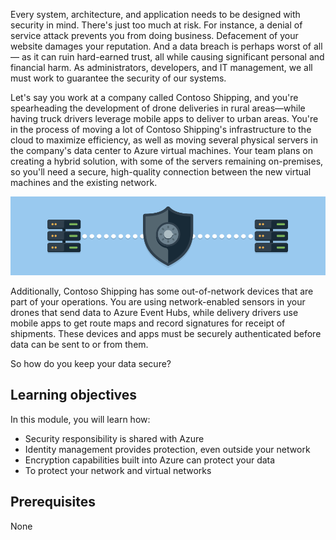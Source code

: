 Every system, architecture, and application needs to be designed with security in mind. There's just too much at risk. For instance, a denial of service attack prevents you from doing business. Defacement of your website damages your reputation. And a data breach is perhaps worst of all &mdash; as it can ruin hard-earned trust, all while causing significant personal and financial harm. As administrators, developers, and IT management, we all must work to guarantee the security of our systems.

Let's say you work at a company called Contoso Shipping, and you're spearheading the development of drone deliveries in rural areas—while having truck drivers leverage mobile apps to deliver to urban areas. You're in the process of moving a lot of Contoso Shipping's infrastructure to the cloud to maximize efficiency, as well as moving several physical servers in the company's data center to Azure virtual machines. Your team plans on creating a hybrid solution, with some of the servers remaining on-premises, so you'll need a secure, high-quality connection between the new virtual machines and the existing network.

![An illustration demonstrating the concept of security with a shield placed between on-premises and cloud networks.](../media/1-heading.png)

Additionally, Contoso Shipping has some out-of-network devices that are part of your operations. You are using network-enabled sensors in your drones that send data to Azure Event Hubs, while delivery drivers use mobile apps to get route maps and record signatures for receipt of shipments. These devices and apps must be securely authenticated before data can be sent to or from them.

So how do you keep your data secure?

## Learning objectives

In this module, you will learn how:

- Security responsibility is shared with Azure
- Identity management provides protection, even outside your network
- Encryption capabilities built into Azure can protect your data
- To protect your network and virtual networks

## Prerequisites  

None